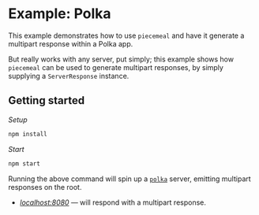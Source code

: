 # Example: Polka

This example demonstrates how to use `piecemeal` and have it generate a multipart response within a Polka app.

But really works with any server, put simply; this example shows how `piecemeal` can be used to generate multipart
responses, by simply supplying a `ServerResponse` instance.

## Getting started

_Setup_

```sh
npm install
```

_Start_

```sh
npm start
```

Running the above command will spin up a [`polka`](https://github.com/lukeed/polka) server, emitting multipart responses
on the root.

- [_localhost:8080_](http://localhost:8080/) — will respond with a multipart response.
